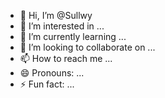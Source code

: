 - 👋 Hi, I’m @Sullwy
- 👀 I’m interested in ...
- 🌱 I’m currently learning ...
- 💞️ I’m looking to collaborate on ...
- 📫 How to reach me ...
- 😄 Pronouns: ...
- ⚡ Fun fact: ...

<!---
Sullwy/Sullwy is a ✨ special ✨ repository because its `README.md` (this file) appears on your GitHub profile.
You can click the Preview link to take a look at your changes.
--->
